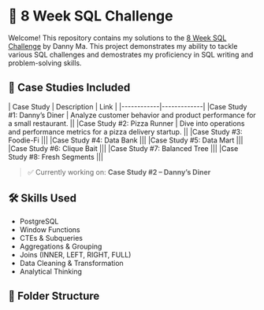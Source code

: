 # 🍜 8 Week SQL Challenge

Welcome! This repository contains my solutions to the [8 Week SQL Challenge](https://8weeksqlchallenge.com/) by Danny Ma. This project demonstrates my ability to tackle various SQL challenges and demostrates my proficiency in SQL writing and problem-solving skills.

## 📁 Case Studies Included

| Case Study | Description | Link |
|------------|-------------|
|Case Study #1: Danny’s Diner | Analyze customer behavior and product performance for a small restaurant. ||
|Case Study #2: Pizza Runner | Dive into operations and performance metrics for a pizza delivery startup. ||
|Case Study #3: Foodie-Fi |||
|Case Study #4: Data Bank |||
|Case Study #5: Data Mart |||
|Case Study #6: Clique Bait |||
|Case Study #7: Balanced Tree |||
|Case Study #8: Fresh Segments |||

> ✅ Currently working on: **Case Study #2 – Danny’s Diner**

## 🛠️ Skills Used

- PostgreSQL
- Window Functions
- CTEs & Subqueries
- Aggregations & Grouping
- Joins (INNER, LEFT, RIGHT, FULL)
- Data Cleaning & Transformation
- Analytical Thinking

## 📂 Folder Structure

